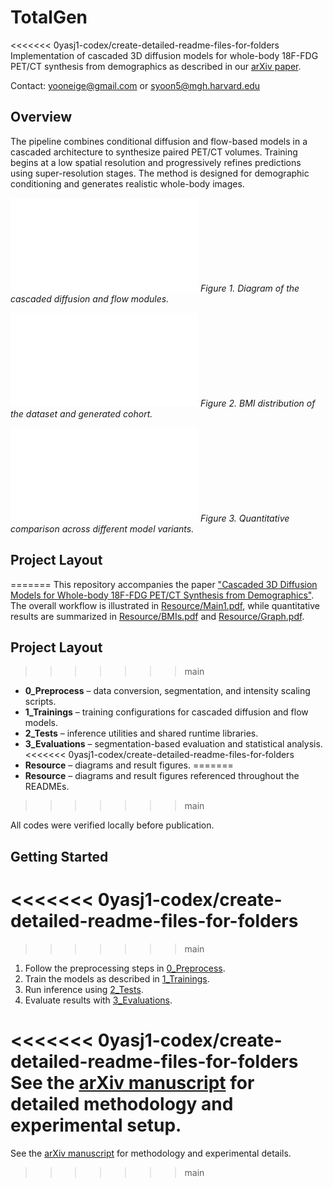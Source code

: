 # TotalGen

<<<<<<< 0yasj1-codex/create-detailed-readme-files-for-folders
Implementation of cascaded 3D diffusion models for whole-body 18F-FDG PET/CT synthesis from demographics as described in our [arXiv paper](https://arxiv.org/pdf/2505.22489).

Contact: [yooneige@gmail.com](mailto:yooneige@gmail.com) or [syoon5@mgh.harvard.edu](mailto:syoon5@mgh.harvard.edu)

## Overview
The pipeline combines conditional diffusion and flow-based models in a cascaded architecture to synthesize paired PET/CT volumes. Training begins at a low spatial resolution and progressively refines predictions using super-resolution stages. The method is designed for demographic conditioning and generates realistic whole-body images.

![Pipeline overview](Resource/Main1.pdf)
*Figure 1. Diagram of the cascaded diffusion and flow modules.*

![BMI analysis](Resource/BMIs.pdf)
*Figure 2. BMI distribution of the dataset and generated cohort.*

![Performance graph](Resource/Graph.pdf)
*Figure 3. Quantitative comparison across different model variants.*

## Project Layout
=======
This repository accompanies the paper ["Cascaded 3D Diffusion Models for Whole-body 18F-FDG PET/CT Synthesis from Demographics"](https://arxiv.org/pdf/2505.22489). The overall workflow is illustrated in [Resource/Main1.pdf](Resource/Main1.pdf), while quantitative results are summarized in [Resource/BMIs.pdf](Resource/BMIs.pdf) and [Resource/Graph.pdf](Resource/Graph.pdf).

## Project Layout

>>>>>>> main
- **0_Preprocess** – data conversion, segmentation, and intensity scaling scripts.
- **1_Trainings** – training configurations for cascaded diffusion and flow models.
- **2_Tests** – inference utilities and shared runtime libraries.
- **3_Evaluations** – segmentation-based evaluation and statistical analysis.
<<<<<<< 0yasj1-codex/create-detailed-readme-files-for-folders
- **Resource** – diagrams and result figures.
=======
- **Resource** – diagrams and result figures referenced throughout the READMEs.
>>>>>>> main

All codes were verified locally before publication.

## Getting Started
<<<<<<< 0yasj1-codex/create-detailed-readme-files-for-folders
=======

>>>>>>> main
1. Follow the preprocessing steps in [0_Preprocess](0_Preprocess/README.md).
2. Train the models as described in [1_Trainings](1_Trainings/README.md).
3. Run inference using [2_Tests](2_Tests/README.md).
4. Evaluate results with [3_Evaluations](3_Evaluations/README.md).

<<<<<<< 0yasj1-codex/create-detailed-readme-files-for-folders
See the [arXiv manuscript](https://arxiv.org/pdf/2505.22489) for detailed methodology and experimental setup.
=======
See the [arXiv manuscript](https://arxiv.org/pdf/2505.22489) for methodology and experimental details.
>>>>>>> main
